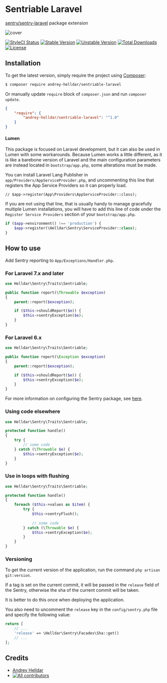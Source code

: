 # Sentriable Laravel

[sentry/sentry-laravel](https://github.com/getsentry/sentry-laravel) package extension

![cover](https://camo.githubusercontent.com/2dfeafbee0904d6df16ddf7200993dace1629e60/68747470733a2f2f73656e7472792d6272616e642e73746f726167652e676f6f676c65617069732e636f6d2f73656e7472792d6c6f676f2d626c61636b2e706e67)


[![StyleCI Status][badge_styleci]][link_styleci]
[![Stable Version][badge_stable]][link_packagist]
[![Unstable Version][badge_unstable]][link_packagist]
[![Total Downloads][badge_downloads]][link_packagist]
[![License][badge_license]][link_license]


## Installation

To get the latest version, simply require the project using [Composer](https://getcomposer.org):

```bash
$ composer require andrey-helldar/sentriable-laravel
```

Or manually update `require` block of `composer.json` and run `composer update`.

```json
{
    "require": {
        "andrey-helldar/sentriable-laravel": "^1.0"
    }
}
```


#### Lumen

This package is focused on Laravel development, but it can also be used in Lumen with some workarounds. Because Lumen works a little different, as it is like a barebone version of Laravel and the main configuration parameters are instead located in `bootstrap/app.php`, some alterations must be made.

You can install Laravel Lang Publisher in `app/Providers/AppServiceProvider.php`, and uncommenting this line that registers the App Service Providers so it can properly load.

```
// $app->register(App\Providers\AppServiceProvider::class);
```

If you are not using that line, that is usually handy to manage gracefully multiple Lumen installations, you will have to add this line of code under the `Register Service Providers` section of your `bootstrap/app.php`.

```php
if ($app->environment() !== 'production') {
    $app->register(\Helldar\Sentry\ServiceProvider::class);
}
```


## How to use

Add Sentry reporting to `App/Exceptions/Handler.php`.

### For Laravel 7.x and later

```php
use Helldar\Sentry\Traits\Sentriable;

public function report(\Throwable $exception)
{
    parent::report($exception);

    if ($this->shouldReport($e)) {
        $this->sentryException($e);
    }
}
```

### For Laravel 6.x

```php
use Helldar\Sentry\Traits\Sentriable;

public function report(\Exception $exception)
{
    parent::report($exception);

    if ($this->shouldReport($e)) {
        $this->sentryException($e);
    }
}
```

For more information on configuring the Sentry package, see [here](https://docs.sentry.io/platforms/php/laravel).

### Using code elsewhere

```php
use Helldar\Sentry\Traits\Sentriable;

protected function handle()
{
    try {
        // some code
    } catch (\Throwable $e) {
        $this->sentryException($e);
    }
}
```

### Use in loops with flushing
```php
use Helldar\Sentry\Traits\Sentriable;

protected function handle()
{
    foreach ($this->values as $item) {
        try {
            $this->sentryFlush();
        
            // some code
        } catch (\Throwable $e) {
            $this->sentryException($e);
        }
    }
}
```

### Versioning

To get the current version of the application, run the command `php artisan git:version`.

If a tag is set on the current commit, it will be passed in the `release` field of the Sentry, otherwise the sha of the current commit will be taken.

It is better to do this once when deploying the application.

You also need to uncomment the `release` key in the `config/sentry.php` file and specify the following value:
```php
return [
    // ...
    'release' => \Helldar\Sentry\Facades\Sha::get()
    // ...
];
```


## Credits

- [Andrey Helldar][link_author]
- [![All contributors][badge_contributors]][link_contributors]


[badge_contributors]:   https://img.shields.io/github/contributors/andrey-helldar/sentriable-laravel?style=flat-square
[badge_downloads]:      https://img.shields.io/packagist/dt/andrey-helldar/sentriable-laravel.svg?style=flat-square
[badge_license]:        https://img.shields.io/packagist/l/andrey-helldar/sentriable-laravel.svg?style=flat-square
[badge_stable]:         https://img.shields.io/github/v/release/andrey-helldar/sentriable-laravel?label=stable&style=flat-square
[badge_styleci]:        https://styleci.io/repos/283724960/shield
[badge_unstable]:       https://img.shields.io/badge/unstable-dev--master-orange?style=flat-square

[link_author]:          https://github.com/andrey-helldar
[link_contributors]:    https://github.com/andrey-helldar/sentriable-laravel/graphs/contributors
[link_license]:         LICENSE
[link_packagist]:       https://packagist.org/packages/andrey-helldar/sentriable-laravel
[link_styleci]:         https://github.styleci.io/repos/283724960
